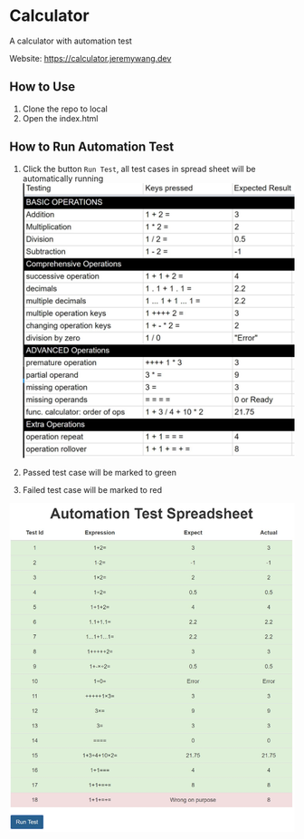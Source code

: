 # Calculator

A calculator with automation test</br>

Website: https://calculator.jeremywang.dev

## How to Use
1. Clone the repo to local
2. Open the index.html

## How to Run Automation Test
1. Click the button `Run Test`, all test cases in spread sheet will be automatically running</br>
![Test cases](./test/test-cases.jpg)

2. Passed test case will be marked to green
3. Failed test case will be marked to red</br>

![Result](./test/results.jpg)